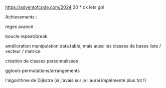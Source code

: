 <https://adventofcode.com/2024> 30 \* ok lets go!

Achievements :

regex avancé

boucle repeat/break

amélioration manipulation data.table, mais aussi les classes de bases liste / vecteur / matrice

création de classes personnalisées

ggtools permutations/arrangements

l'algorithme de Dijkstra (si j'avais sur je l'aurai implémenté plus tot !)
